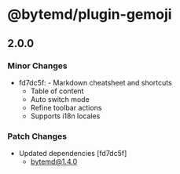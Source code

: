 # @bytemd/plugin-gemoji

## 2.0.0
### Minor Changes

- fd7dc5f: - Markdown cheatsheet and shortcuts
  - Table of content
  - Auto switch mode
  - Refine toolbar actions
  - Supports i18n locales

### Patch Changes

- Updated dependencies [fd7dc5f]
  - bytemd@1.4.0
